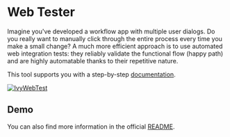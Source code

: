 
# Web Tester

Imagine you've developed a workflow app with multiple user dialogs. Do you really want to manually click through the entire process every time you make a small change? A much more efficient approach is to use automated web integration tests: they reliably validate the functional flow (happy path) and are highly automatable thanks to their repetitive nature.

This tool supports you with a step-by-step [documentation](https://developer.axonivy.com/doc/12.0/concepts/testing/web-testing.html).

[![IvyWebTest](https://developer.axonivy.com/doc/9.2/_images/webtesting-run.gif)](https://developer.axonivy.com/doc/9.2/concepts/testing/web-testing.html)

## Demo

You can also find more information in the official [README](https://github.com/axonivy/web-tester#how-to-use-in-your-project).
